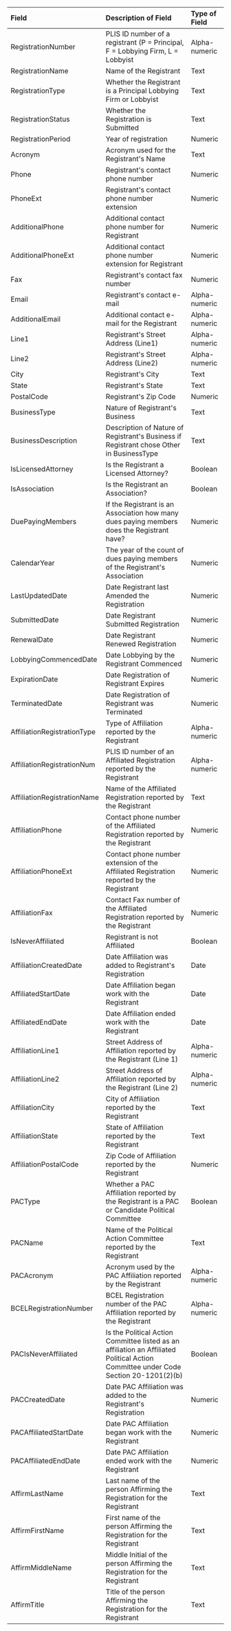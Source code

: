 |Field|Description of Field|Type of Field|
|:----|:-------------------|:------------|
|RegistrationNumber|PLIS ID number of a registrant (P = Principal, F = Lobbying Firm, L = Lobbyist|Alpha-numeric|
|RegistrationName|Name of the Registrant|Text|
|RegistrationType|Whether the Registrant is a Principal Lobbying Firm or Lobbyist|Text|
|RegistrationStatus|Whether the Registration is Submitted|Text|
|RegistrationPeriod|Year of registration|Numeric|
|Acronym|Acronym used for the Registrant's Name|Text|
|Phone|Registrant's contact phone number|Numeric|
|PhoneExt|Registrant's contact phone number extension|Numeric|
|AdditionalPhone|Additional contact phone number for Registrant|Numeric|
|AdditionalPhoneExt|Additional contact phone number extension for Registrant|Numeric|
|Fax|Registrant's contact fax number|Numeric|
|Email|Registrant's contact e-mail|Alpha-numeric|
|AdditionalEmail|Additional contact e-mail for the Registrant|Alpha-numeric|
|Line1|Registrant's Street Address (Line1)|Alpha-numeric|
|Line2|Registrant's Street Address (Line2)|Alpha-numeric|
|City|Registrant's City|Text|
|State|Registrant's State|Text|
|PostalCode|Registrant's Zip Code|Numeric||
|BusinessType|Nature of Registrant's Business|Text
|BusinessDescription|Description of Nature of Registrant's Business if Registrant chose Other in BusinessType|Text|
|IsLicensedAttorney|Is the Registrant a Licensed Attorney?|Boolean|
|IsAssociation|Is the Registrant an Association?|Boolean|
|DuePayingMembers|If the Registrant is an Association how many dues paying members does the Registrant have?|Numeric|
|CalendarYear|The year of the count of dues paying members of the Registrant's Association|Numeric|
|LastUpdatedDate|Date Registrant last Amended the Registration|Numeric|
|SubmittedDate|Date Registrant Submitted Registration|Numeric|
|RenewalDate|Date Registrant Renewed Registration|Numeric|
|LobbyingCommencedDate|Date Lobbying by the Registrant Commenced|Numeric|
|ExpirationDate|Date Registration of Registrant Expires|Numeric|
|TerminatedDate|Date Registration of Registrant was Terminated|Numeric|
|AffiliationRegistrationType|Type of Affiliation reported by the Registrant|Alpha-numeric|
|AffiliationRegistrationNum|PLIS ID number of an Affiliated Registration reported by the Registrant|Alpha-numeric|
|AffiliationRegistrationName|Name of the Affiliated Registration reported by the Registrant|Text|
|AffiliationPhone|Contact phone number of the Affiliated Registration reported by the Registrant|Numeric|
|AffiliationPhoneExt|Contact phone number extension of the Affiliated Registration reported by the Registrant|Numeric|
|AffiliationFax|Contact Fax number of the Affiliated Registration reported by the Registrant|Numeric|
|IsNeverAffiliated|Registrant is not Affiliated|Boolean|
|AffiliationCreatedDate|Date Affiliation was added to Registrant's Registration|Date|
|AffiliatedStartDate|Date Affiliation began work with the Registrant|Date|
|AffiliatedEndDate|Date Affiliation ended work with the Registrant|Date|
|AffiliationLine1|Street Address of Affiliation reported by the Registrant (Line 1)|Alpha-numeric|
|AffiliationLine2|Street Address of Affiliation reported by the Registrant (Line 2)|Alpha-numeric|
|AffiliationCity|City of Affiliation reported by the Registrant|Text|
|AffiliationState|State of Affiliation reported by the Registrant|Text|
|AffiliationPostalCode|Zip Code of Affiliation reported by the Registrant|Numeric|
|PACType|Whether a PAC Affiliation reported by the Registrant is a PAC or Candidate Political Committee|Boolean|
|PACName|Name of the Political Action Committee reported by the Registrant|Text|
|PACAcronym|Acronym used by the PAC Affiliation reported by the Registrant|Alpha-numeric|
|BCELRegistrationNumber|BCEL Registration number of the PAC Affiliation reported by the Registrant|Alpha-numeric|
|PACIsNeverAffiliated|Is the Political Action Committee listed as an affiliation an Affiliated Political Action Committee under Code Section 20-1201(2)(b)|Boolean|
|PACCreatedDate|Date PAC Affiliation was added to the Registrant's Registration|Numeric|
|PACAffiliatedStartDate|Date PAC Affiliation began work with the Registrant|Numeric|
|PACAffiliatedEndDate|Date PAC Affiliation ended work with the Registrant|Numeric|
|AffirmLastName|Last name of the person Affirming the Registration for the Registrant|Text|
|AffirmFirstName|First name of the person Affirming the Registration for the Registrant|Text|
|AffirmMiddleName|Middle Initial of the person Affirming the Registration for the Registrant|Text|
|AffirmTitle|Title of the person Affirming the Registration for the Registrant|Text|